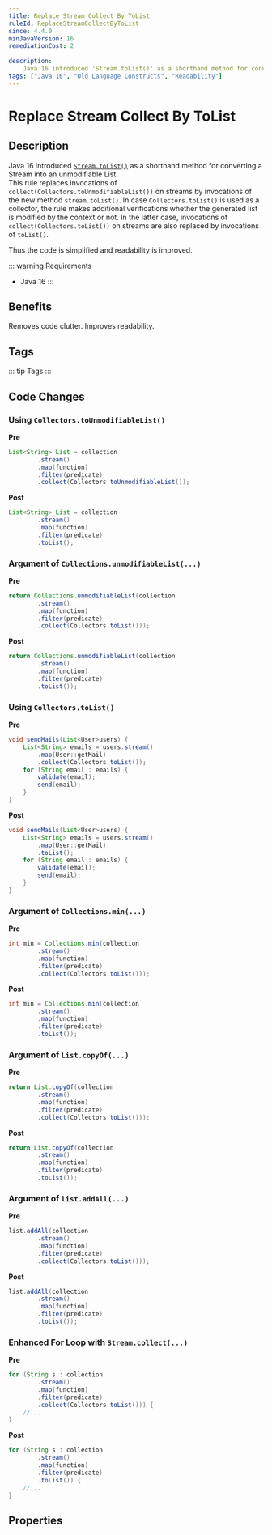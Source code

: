 ```yaml
---
title: Replace Stream Collect By ToList
ruleId: ReplaceStreamCollectByToList
since: 4.4.0
minJavaVersion: 16
remediationCost: 2
    
description:
    Java 16 introduced 'Stream.toList()' as a shorthand method for converting a Stream into an unmodifiable List. This rule replaces invocations of `collect(Collectors.toUnmodifiableList())` on a stream by the new method `stream.toList()`. 
tags: ["Java 16", "Old Language Constructs", "Readability"]
---
```


# Replace Stream Collect By ToList

## Description

Java 16 introduced [`Stream.toList()`](https://docs.oracle.com/en/java/javase/16/docs/api/java.base/java/util/stream/Stream.html#toList()) as a shorthand method for converting a Stream into an unmodifiable List.  
This rule replaces invocations of `collect(Collectors.toUnmodifiableList())` on streams by invocations of the new method `stream.toList()`. 
In case `Collectors.toList()` is used as a collector, the rule makes additional verifications whether the generated list is modified by the context or not. 
In the latter case, invocations of `collect(Collectors.toList())` on streams are also replaced by invocations of `toList()`.

Thus the code is simplified and readability is improved.

::: warning Requirements
* Java 16
:::

## Benefits

Removes code clutter. Improves readability.

## Tags

::: tip Tags
<TagLinks />
:::

## Code Changes

### Using `Collectors.toUnmodifiableList()`

__Pre__
```java
List<String> List = collection
		.stream()
		.map(function)
		.filter(predicate)
		.collect(Collectors.toUnmodifiableList());
```

__Post__
```java
List<String> List = collection
		.stream()
		.map(function)
		.filter(predicate)
		.toList();
```

### Argument of `Collections.unmodifiableList(...)`

__Pre__
```java
return Collections.unmodifiableList(collection
		.stream()
		.map(function)
		.filter(predicate)
		.collect(Collectors.toList()));
```

__Post__
```java
return Collections.unmodifiableList(collection
		.stream()
		.map(function)
		.filter(predicate)
		.toList());
```

### Using `Collectors.toList()`

__Pre__
```java
void sendMails(List<User>users) {
	List<String> emails = users.stream()
		.map(User::getMail)
		.collect(Collectors.toList());
	for (String email : emails) {
		validate(email);
		send(email);
	}
}
```

__Post__
```java
void sendMails(List<User>users) {
	List<String> emails = users.stream()
		.map(User::getMail)
		.toList();
	for (String email : emails) {
		validate(email);
		send(email);
	}
}
```

### Argument of `Collections.min(...)`

__Pre__
```java
int min = Collections.min(collection
		.stream()
		.map(function)
		.filter(predicate)
		.collect(Collectors.toList()));
```

__Post__
```java
int min = Collections.min(collection
		.stream()
		.map(function)
		.filter(predicate)
		.toList());
```

### Argument of `List.copyOf(...)`

__Pre__
```java
return List.copyOf(collection
		.stream()
		.map(function)
		.filter(predicate)
		.collect(Collectors.toList()));
```

__Post__
```java
return List.copyOf(collection
		.stream()
		.map(function)
		.filter(predicate)
		.toList());
```

### Argument of `list.addAll(...)`

__Pre__
```java
list.addAll(collection
		.stream()
		.map(function)
		.filter(predicate)
		.collect(Collectors.toList()));
```

__Post__
```java
list.addAll(collection
		.stream()
		.map(function)
		.filter(predicate)
		.toList());
```

### Enhanced For Loop with `Stream.collect(...)`

__Pre__
```java
for (String s : collection
		.stream()
		.map(function)
		.filter(predicate)
		.collect(Collectors.toList())) {
	//...
}
```

__Post__
```java
for (String s : collection
		.stream()
		.map(function)
		.filter(predicate)
		.toList()) {
	//...
}
```

<VersionNotice />

## Properties

<RuleProperties />
